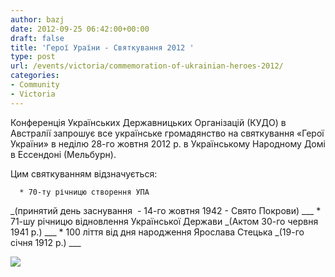 ```yaml
---
author: bazj
date: 2012-09-25 06:42:00+00:00
draft: false
title: 'Герої Ураїни - Святкування 2012 '
type: post
url: /events/victoria/commemoration-of-ukrainian-heroes-2012/
categories:
- Community
- Victoria
---
```


Конференція Українських Державницьких Організацій (КУДО) в Австралії запрошує все українське громадянство на святкування «Герої України» в неділю 28-го жовтня 2012 р. в Українському Народному Домі в Ессендоні (Мельбурн).

Цим святкуванням відзначується:



	  * 70-ту річницю створення УПА
_(принятий день заснування  - 14-го жовтня 1942 - Свято Покрови) ___
	  * 71-шу річницю відновлення Української Держави
_(Актом 30-го червня 1941 р.) ___
	  * 100 ліття від дня народження Ярослава Стецька
_(19-го січня 1912 р.) ___

[![](http://www.ozeukes.com/wp-content/uploads/2012/09/70-littia-UPA.jpg)
](http://www.ozeukes.com/wp-content/uploads/2012/09/70-littia-UPA.jpg)

